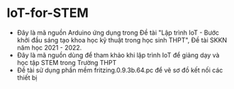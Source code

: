 # IoT-for-STEM
- Đây là mã nguồn Arduino ứng dụng trong Đề tài "Lập trình IoT - Bước khởi đầu sáng tạo khoa học kỹ thuật trong học sinh THPT", Đề tài SKKN năm học 2021 - 2022.
- Đây là mã nguồn dùng để tham khảo khi lập trình IoT để giảng dạy và học tập STEM trong Trường THPT
- Đề tài sử dụng phần mềm fritzing.0.9.3b.64.pc để vẽ sơ đồ kết nối các thiết bị
